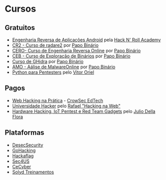 # Cursos

## Gratuitos
- [Engenharia Reversa de Aplicações Android](https://www.youtube.com/playlist?list=PL4zZ9lJ-RCbfv6f6Jc8cJ4ljKqENkTfi7) pela [Hack N' Roll Academy](https://www.youtube.com/c/HackNRollAcademy)
- [CR2 - Curso de radare2](https://www.youtube.com/playlist?list=PLIfZMtpPYFP7P50b0IKfB-wbjZr7yZxwY) por [Papo Binário](https://www.youtube.com/c/PapoBin%C3%A1rio)
- [CERO- Curso de Engenharia Reversa Online](https://www.youtube.com/playlist?list=PLIfZMtpPYFP6zLKlnyAeWY1I85VpyshAA) por [Papo Binário](https://www.youtube.com/c/PapoBin%C3%A1rio)
- [CEB - Curso de Exploração de Binários](https://www.youtube.com/playlist?list=PLIfZMtpPYFP4MaQhy_iR8uM0mJEs7P7s3) por [Papo Binário](https://www.youtube.com/c/PapoBin%C3%A1rio)
- [Curso de GHidra](https://www.youtube.com/playlist?list=PLIfZMtpPYFP5orPxcOZBn5cLOu7WG8xuF) por [Papo Binário](https://www.youtube.com/c/PapoBin%C3%A1rio)
- [AMO - Aálise de MalwareOnline](https://www.youtube.com/playlist?list=PLIfZMtpPYFP7281QqcwivCTuKeelXxg7G) por [Papo Binário](https://www.youtube.com/c/PapoBin%C3%A1rio)
- [Python para Pentesters](https://www.youtube.com/watch?v=KsUTiurSGJM&list=PLY-Tw02f5SDIP3CRtcaenRQc8Yz52m6XZ) pelo [Vitor Oriel](https://www.linkedin.com/in/vitor-oriel-borges/)

## Pagos
- [Web Hacking na Prática](https://lp.webhacking.com.br/) - [CrowSec EdTech](https://crowsec.com.br/)
- [Universidade Hacker](https://hackingnaweb.com/assinatura/) pelo [Rafael "Hacking na Web"](https://www.instagram.com/hackingnaweboficial/)
- [Hardware Hacking, IoT Pentest e Red Team Gadgets](https://go.hotmart.com/K65425607M?dp=1) pelo [Julio Della Flora](https://www.instagram.com/juliodellaflora/)

## Plataformas

- [DesecSecurity](https://desecsecurity.com/)
- [GoHacking](https://gohacking.com.br/)
- [Hackaflag](https://hackaflag.com.br/academy.html)
- [Sec4US](https://sec4us.com.br/)
- [CeCyber](https://cecyber.com/)
- [Solyd Treinamentos](https://solyd.com.br/treinamentos/introducao-ao-hacking-e-pentest-2/)
